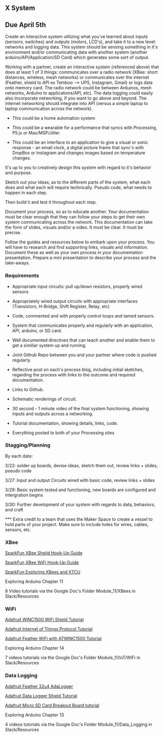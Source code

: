 ## X System
## Due April 5th

Create an interactive system utilizing what you've learned about inputs (sensors, switches) and outputs (motors, LCD's), and take it to a new level: networks and logging data. This system should be sensing something in it's environment and/or communicating data with another system (another arduino/API/Application/SD Card) which generates some sort of output.

Working with a partner, create an interactive system (referenced above) that does at least 1 of 3 things: communicates over a radio network (XBee: short distances, wireless, mesh networks) or communicates over the internet (Feather, shield to API ex Temboo --> UPS, Instagram, Gmail) or logs data onto memory card. The radio network could be between Arduinos, mesh networks, Arduino to applications/API, etc). The data logging could easily also incorporate networking, if you want to go above and beyond. The internet networking should integrate into API (versus a simple laptop to laptop communication across the network).


* This could be a home automation system

* This could be a wearable for a performance that syncs with Processing, P5.js or Max/MSP/Jitter

* This could be an interface to an application to give a visual or sonic response - an email clock, a digital picture frame that sync's with DropBox or Instagram and changes images based on temperature changes.

It's up to you to creatively design this system with regard to it's behavior and purpose.


Sketch out your ideas, as to the different parts of the system, what each does and what each will require technically. Pseudo code, what needs to happen in each step.

Then build it and test it throughout each step.

Document your process, so as to educate another. Your documentation must be clear enough that they can follow your steps to get their own system communicating across the network. This documentation can take the form of slides, visuals and/or a video. It must be clear. It must be precise.


Follow the guides and resources below to embark upon your process. You will have to research and find supporting links, visuals and information. Document these as well as your own process in your documentation presentation. Prepare a mini presentation to describe your process and the take-aways.


### Requirements

* Appropriate input circuits: pull up/down resistors, properly wired sensors

* Appropriately wired output circuits with appropriate interfaces (Transistors, H-Bridge, Shift Register, Relay, etc)

* Code, commented and with properly control loops and tamed sensors.

* System that communicates properly and regularly with an application, API, arduino, or SD card.

* Well documented directives that can teach another and enable them to get a similiar system up and running. 

* Joint Github Repo between you and your partner where code is pushed regularly.

* Reflective post on each's process blog, including initial sketches, regarding the process with links to the outcome and required documentation.

* Links to Github.

* Schematic renderings of circuit.

* 30 second -  1 minute video of the final system functioning, showing inputs and outputs across a networking.

* Tutorial documentation, showing details, links, code.

* Everything posted to both of your Processing sites


### Stagging/Planning

By each date:

3/22: solder up boards, devise ideas, sketch them out, review links + slides, pseudo code

3/27: Input and output Circuits wired with basic code, review links + slides

3/29: Basic system tested and functioning, new boards are configured and intergration begins

3/30: Further development of your system with regards to data, behaviors, and craft 

*** Extra credit to a team that uses the Maker Space to create a vessel to hold parts of your project. Make sure to include holes for wires, cables, sensors, etc.



### XBee
[SparkFun XBee Sheild Hook-Up Guide](https://learn.sparkfun.com/tutorials/xbee-shield-hookup-guide?_ga=2.85801369.1090691577.1521696092-875585718.1516243677)

[SparkFun XBee WiFi Hook-Up Guide](https://learn.sparkfun.com/tutorials/xbee-wifi-hookup-guide?_ga=2.119486985.1090691577.1521696092-875585718.1516243677)

[SparkFun Exploring XBees and XTCU](https://learn.sparkfun.com/tutorials/exploring-xbees-and-xctu?_ga=2.65420974.1090691577.1521696092-875585718.1516243677)

Exploring Arduino Chapter 11

8 Video tutorials via the Google Doc's Folder Module_11/XBees in Slack/Resources


### WiFi

[Adafruit WINC1500 WiFi Shield Tutorial](https://learn.adafruit.com/adafruit-winc1500-wifi-shield-for-arduino)

[Adafruit Internet of Things Protocol Tutorial](https://learn.adafruit.com/alltheiot-protocols)

[Adafruit Feather WiFi with ATWINC1500 Tutorial](https://learn.adafruit.com/adafruit-feather-m0-wifi-atwinc1500)

Exploring Arduino Chapter 14

7 videos tutorials via the Google Doc's Folder Module_11/IoT/WiFi in Slack/Resources



### Data Logging

[Adafruit Feather 32u4 AdaLogger](https://learn.adafruit.com/adafruit-feather-32u4-adalogger)

[Adafruit Data Logger Shield Tutorial](https://learn.adafruit.com/adafruit-data-logger-shield)

[Adafruit Micro SD Card Breakout Board tutorial](https://learn.adafruit.com/adafruit-micro-sd-breakout-board-card-tutorial)

Exploring Arduino Chapter 13

4 videos tutorials via the Google Doc's Folder Module_11/Data_Logging in Slack/Resources